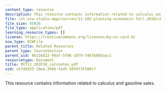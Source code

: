 ```yaml
---
content_type: resource
description: This resource contains information related to calculus and gasoline sales.
file: /ol-ocw-studio-app/courses/11-202-planning-economics-fall-2010/cb7dd35310ea3946fed5505973f509c7_MIT11_202F10_calcnotes.pdf
file_size: 45926
file_type: application/pdf
learning_resource_types: []
license: https://creativecommons.org/licenses/by-nc-sa/4.0/
ocw_type: OCWFile
parent_title: Related Resources
parent_type: CourseSection
parent_uid: 8b116822-99af-5f06-1079-f4676885aac1
resourcetype: Document
title: MIT11_202F10_calcnotes.pdf
uid: cb7dd353-10ea-3946-fed5-505973f509c7
---
```

This resource contains information related to calculus and gasoline sales.